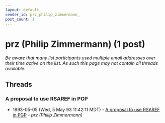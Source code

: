 ```yaml
---
layout: default
sender_id: prz_philip_zimmermann_
post_count: 1
---
```


# prz (Philip Zimmermann) (1 post)

_Be aware that many list participants used multiple email addresses over their time active on the list. As such this page may not contain all threads available._

## Threads

### A proposal to use RSAREF in PGP
+ 1993-05-05 (Wed, 5 May 93 11:42:11 MDT) - [A proposal to use RSAREF in PGP](/archive/1993/05/aa261f8441ceb106d857ce63b5e5104662e30a33dfa35867bc56116797fa8b9a) - _prz (Philip Zimmermann)_

